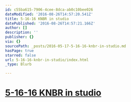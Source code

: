 ```yaml
---
id: c55ba615-7906-4cee-8dca-ab0c10bee026
dateModified: '2016-08-26T14:57:20.541Z'
title: 5-16-16 KNBR in studio
datePublished: '2016-08-26T14:57:21.166Z'
author: []
description: ''
publisher: {}
via: {}
sourcePath: _posts/2016-05-17-5-16-16-knbr-in-studio.md
hasPage: true
starred: false
url: 5-16-16-knbr-in-studio/index.html
_type: Blurb

---
```

# [5-16-16 KNBR in studio][0]

[0]: https://audioboom.com/boos/4571716-5-16-kerry-keating-talks-billy-donovan-and-the-western-conference-finals